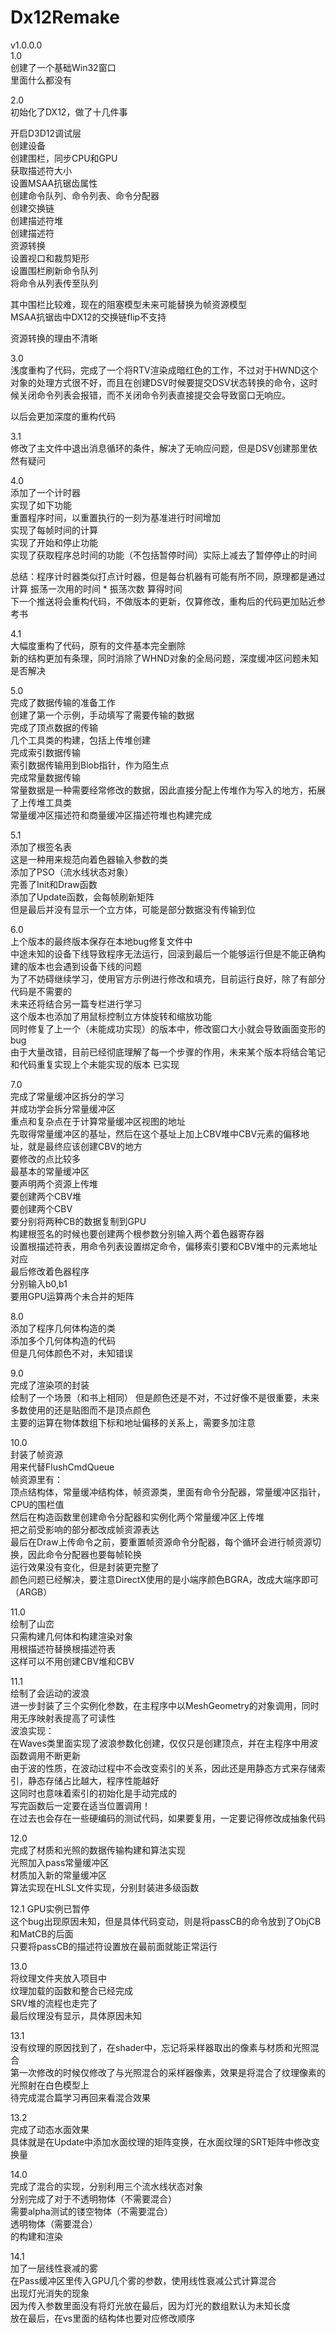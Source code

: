 # Dx12Remake
v1.0.0.0  
1.0  
创建了一个基础Win32窗口  
里面什么都没有  

2.0  
初始化了DX12，做了十几件事  

开启D3D12调试层  
创建设备  
创建围栏，同步CPU和GPU  
获取描述符大小  
设置MSAA抗锯齿属性  
创建命令队列、命令列表、命令分配器  
创建交换链  
创建描述符堆  
创建描述符  
资源转换  
设置视口和裁剪矩形  
设置围栏刷新命令队列  
将命令从列表传至队列  
  
其中围栏比较难，现在的阻塞模型未来可能替换为帧资源模型  
MSAA抗锯齿中DX12的交换链flip不支持  
  
资源转换的理由不清晰  
  
3.0  
浅度重构了代码，完成了一个将RTV渲染成暗红色的工作，不过对于HWND这个对象的处理方式很不好，而且在创建DSV时候要提交DSV状态转换的命令，这时候关闭命令列表会报错，而不关闭命令列表直接提交会导致窗口无响应。  

以后会更加深度的重构代码  
  
3.1  
修改了主文件中退出消息循环的条件，解决了无响应问题，但是DSV创建那里依然有疑问  
  
4.0  
添加了一个计时器  
实现了如下功能  
重置程序时间，以重置执行的一刻为基准进行时间增加  
实现了每帧时间的计算  
实现了开始和停止功能  
实现了获取程序总时间的功能（不包括暂停时间）实际上减去了暂停停止的时间  
  
总结：程序计时器类似打点计时器，但是每台机器有可能有所不同，原理都是通过计算 振荡一次用的时间 * 振荡次数 算得时间  
下一个推送将会重构代码，不做版本的更新，仅算修改，重构后的代码更加贴近参考书  

4.1  
大幅度重构了代码，原有的文件基本完全删除  
新的结构更加有条理，同时消除了WHND对象的全局问题，深度缓冲区问题未知是否解决  
  
5.0  
完成了数据传输的准备工作  
创建了第一个示例，手动填写了需要传输的数据  
完成了顶点数据的传输  
几个工具类的构建，包括上传堆创建  
完成索引数据传输  
索引数据传输用到Blob指针，作为陌生点  
完成常量数据传输  
常量数据是一种需要经常修改的数据，因此直接分配上传堆作为写入的地方，拓展了上传堆工具类  
常量缓冲区描述符和商量缓冲区描述符堆也构建完成  
  
5.1  
添加了根签名表  
这是一种用来规范向着色器输入参数的类  
添加了PSO（流水线状态对象）  
完善了Init和Draw函数  
添加了Update函数，会每帧刷新矩阵  
但是最后并没有显示一个立方体，可能是部分数据没有传输到位  
  
6.0  
上个版本的最终版本保存在本地bug修复文件中  
中途未知的设备下线导致程序无法运行，回滚到最后一个能够运行但是不能正确构建的版本也会遇到设备下线的问题  
为了不妨碍继续学习，使用官方示例进行修改和填充，目前运行良好，除了有部分代码是不需要的  
未来还将结合另一篇专栏进行学习  
这个版本也添加了用鼠标控制立方体旋转和缩放功能  
同时修复了上一个（未能成功实现）的版本中，修改窗口大小就会导致画面变形的bug  
由于大量改错，目前已经彻底理解了每一个步骤的作用，未来某个版本将结合笔记和代码重复实现上个未能实现的版本 已实现  
  
7.0  
完成了常量缓冲区拆分的学习  
并成功学会拆分常量缓冲区  
重点和复杂点在于计算常量缓冲区视图的地址  
先取得常量缓冲区的基址，然后在这个基址上加上CBV堆中CBV元素的偏移地址，就是最终应该创建CBV的地方  
要修改的点比较多  
最基本的常量缓冲区  
要声明两个资源上传堆  
要创建两个CBV堆  
要创建两个CBV  
要分别将两种CB的数据复制到GPU  
构建根签名的时候也要创建两个根参数分别输入两个着色器寄存器  
设置根描述符表，用命令列表设置绑定命令，偏移索引要和CBV堆中的元素地址对应  
最后修改着色器程序  
分别输入b0,b1  
要用GPU运算两个未合并的矩阵  
  
8.0  
添加了程序几何体构造的类  
添加多个几何体构造的代码  
但是几何体颜色不对，未知错误  
  
9.0  
完成了渲染项的封装  
绘制了一个场景（和书上相同）
但是颜色还是不对，不过好像不是很重要，未来多数使用的还是贴图而不是顶点颜色  
主要的运算在物体数组下标和地址偏移的关系上，需要多加注意  
  
10.0  
封装了帧资源  
用来代替FlushCmdQueue  
帧资源里有：  
顶点结构体，常量缓冲结构体，帧资源类，里面有命令分配器，常量缓冲区指针，CPU的围栏值  
然后在构造函数里创建命令分配器和实例化两个常量缓冲区上传堆  
把之前受影响的部分都改成帧资源表达  
最后在Draw上传命令之前，要重置帧资源命令分配器，每个循环会进行帧资源切换，因此命令分配器也要每帧轮换  
运行效果没有变化，但是封装更完整了  
颜色问题已经解决，要注意DirectX使用的是小端序颜色BGRA，改成大端序即可（ARGB）  
  
11.0  
绘制了山峦  
只需构建几何体和构建渲染对象  
用根描述符替换根描述符表  
这样可以不用创建CBV堆和CBV  

11.1  
绘制了会运动的波浪  
进一步封装了三个实例化参数，在主程序中以MeshGeometry的对象调用，同时用无序映射表提高了可读性  
波浪实现：  
在Waves类里面实现了波浪参数化创建，仅仅只是创建顶点，并在主程序中用波函数调用不断更新  
由于波的性质，在波动过程中不会改变索引的关系，因此还是用静态方式来存储索引，静态存储占比越大，程序性能越好  
这同时也意味着索引的初始化是手动完成的  
写完函数后一定要在适当位置调用！  
在过去也会存在一些硬编码的测试代码，如果要复用，一定要记得修改成抽象代码  
  
12.0  
完成了材质和光照的数据传输构建和算法实现  
光照加入pass常量缓冲区  
材质加入新的常量缓冲区  
算法实现在HLSL文件实现，分别封装进多级函数  
  
12.1
GPU实例已暂停  
这个bug出现原因未知，但是具体代码变动，则是将passCB的命令放到了ObjCB和MatCB的后面  
只要将passCB的描述符设置放在最前面就能正常运行  

13.0  
将纹理文件夹放入项目中  
纹理加载的函数和整合已经完成  
SRV堆的流程也走完了  
最后纹理没有显示，具体原因未知  
  
13.1  
没有纹理的原因找到了，在shader中，忘记将采样器取出的像素与材质和光照混合  
第一次修改的时候仅修改了与光照混合的采样器像素，效果是将混合了纹理像素的光照射在白色模型上  
待完成混合篇学习再回来看混合效果  

13.2  
完成了动态水面效果  
具体就是在Update中添加水面纹理的矩阵变换，在水面纹理的SRT矩阵中修改变换量  

14.0  
完成了混合的实现，分别利用三个流水线状态对象  
分别完成了对于不透明物体（不需要混合）  
需要alpha测试的镂空物体（不需要混合）  
透明物体（需要混合）  
的构建和渲染  

14.1  
加了一层线性衰减的雾  
在Pass缓冲区里传入GPU几个雾的参数，使用线性衰减公式计算混合  
出现灯光消失的现象  
因为传入参数里面没有将灯光放在最后，因为灯光的数组默认为未知长度  
放在最后，在vs里面的结构体也要对应修改顺序  